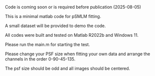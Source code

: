 Code is coming soon or is required before publication (2025-08-05)

This is a minimal matlab code for pSMLM fitting.

A small dataset will be provided to demo the code.

All codes were built and tested on Matlab R2022b and Windows 11.

Please run the main.m for starting the test.

Please change your PSF size when fitting your own data and arrange the channels in the order 0-90-45-135. 

The psf size should be odd and all images should be centered.
